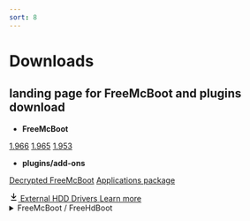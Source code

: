 ```yaml
---
sort: 8
---
```



# Downloads
## landing page for FreeMcBoot and plugins download

- __FreeMcBoot__

<a class="btn btn-outline" type="button" href="https://github.com/israpps/FreeMcBoot-Installer/releases/download/latest/FMCB-1966.7z">1.966</a>
<a class="btn btn-outline" type="button" href="https://github.com/israpps/FreeMcBoot-Installer/releases/download/latest/FMCB-1965.7z">1.965</a>
<a class="btn btn-outline" type="button" href="https://github.com/israpps/FreeMcBoot-Installer/releases/download/latest/FMCB-1953.7z">1.953</a>



- __plugins/add-ons__


<a class="btn btn-outline" type="button" href="https://github.com/israpps/FreeMcBoot-Installer/tree/master/Decrypted_FreeMcBoot">Decrypted FreeMcBoot</a>
<a class="btn btn-outline" type="button" href="https://github.com/israpps/FreeMcBoot-Installer/releases/tag/APPS">Applications package</a>

<div class="clearfix">
  <a class="btn btn-outline btn-with-count" href="https://github.com/israpps/FreeMcBoot-Installer/raw/master/1966/__Plugins/HDD-MODULES.PSU" role="button">
    <!-- <%= octicon "eye" %> -->
  <svg class="octicon" xmlns="http://www.w3.org/2000/svg" viewBox="0 0 16 16" width="16" height="16"><path fill-rule="evenodd" d="M7.47 10.78a.75.75 0 001.06 0l3.75-3.75a.75.75 0 00-1.06-1.06L8.75 8.44V1.75a.75.75 0 00-1.5 0v6.69L4.78 5.97a.75.75 0 00-1.06 1.06l3.75 3.75zM3.75 13a.75.75 0 000 1.5h8.5a.75.75 0 000-1.5h-8.5z"></path></svg>
    <span>External HDD Drivers</span>
  </a>
  <a class="social-count" href="./9_HDD_Drivers.html">Learn more</a>
</div>

<details class="details-reset details-overlay">
  <summary class="btn" aria-haspopup="true">
    FreeMcBoot / FreeHdBoot
  </summary>
  <div class="SelectMenu">
    <div class="SelectMenu-modal">
      <header class="SelectMenu-header">
        <h3 class="SelectMenu-title">Choose a version</h3>
        <button class="SelectMenu-closeButton" type="button">
        </button>
      </header>
      <div class="SelectMenu-list">
        <a class="SelectMenu-item" role="menuitem" href="https://github.com/israpps/FreeMcBoot-Installer/releases/download/latest/FMCB-1966.7z">v1.966</a>
        <a class="SelectMenu-item" role="menuitem" href="https://github.com/israpps/FreeMcBoot-Installer/releases/download/latest/FMCB-1965.7z">v1.965</a>
        <a class="SelectMenu-item" role="menuitem" href="https://github.com/israpps/FreeMcBoot-Installer/releases/download/latest/FMCB-1955.7z">v1.953</a>
      </div>
    </div>
  </div>
</details>

<div class="d-sm-none" style="height: 600px"><!-- min height for < sm --></div>
<div class="d-none d-sm-block" style="height: 180px"><!-- min height for > sm --></div>
